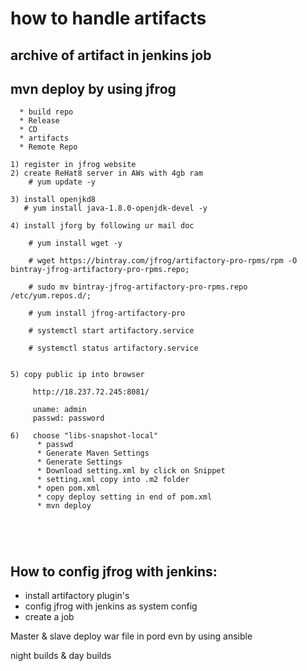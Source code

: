 # how to handle artifacts 
  ## archive of artifact in jenkins job
  ## mvn deploy by using jfrog
      * build repo
      * Release
      * CD
      * artifacts
      * Remote Repo
```
1) register in jfrog website
2) create ReHat8 server in AWs with 4gb ram
    # yum update -y
    
3) install openjkd8
   # yum install java-1.8.0-openjdk-devel -y

4) install jforg by following ur mail doc

    # yum install wget -y

    # wget https://bintray.com/jfrog/artifactory-pro-rpms/rpm -O bintray-jfrog-artifactory-pro-rpms.repo;

    # sudo mv bintray-jfrog-artifactory-pro-rpms.repo /etc/yum.repos.d/;

    # yum install jfrog-artifactory-pro

    # systemctl start artifactory.service

    # systemctl status artifactory.service


5) copy public ip into browser 
     
     http://18.237.72.245:8081/

     uname: admin
     passwd: password

6)   choose "libs-snapshot-local"  
      * passwd
      * Generate Maven Settings
      * Generate Settings
      * Download setting.xml by click on Snippet 
      * setting.xml copy into .m2 folder
      * open pom.xml
      * copy deploy setting in end of pom.xml
      * mvn deploy





```


## How to config jfrog with jenkins:

  * install artifactory plugin's
  * config jfrog with jenkins as system config
  * create a job


Master & slave
deploy war file in pord evn by using ansible


night builds & day builds
